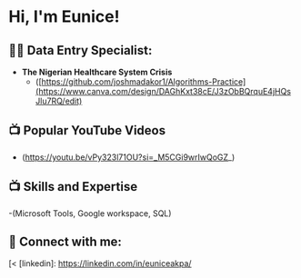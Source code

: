 <h1>Hi, I'm Eunice!  

<h2>👨‍💻 Data Entry Specialist:</h2>

- <b>The Nigerian Healthcare System Crisis </b>
  - ([https://github.com/joshmadakor1/Algorithms-Practice](https://www.canva.com/design/DAGhKxt38cE/J3zObBQrquE4jHQsJlu7RQ/edit)


<h2>📺 Popular YouTube Videos</h2>

- (https://youtu.be/vPy323l71OU?si=_M5CGi9wrIwQoGZ_)

<h2>📺 Skills and Expertise</h2>
-(Microsoft Tools, Google workspace, SQL)

<h2> 🤳 Connect with me:</h2>

[<
[linkedin]: https://linkedin.com/in/euniceakpa/

<!--
**joshmadakor1/joshmadakor1** is a ✨ _special_ ✨ repository because its `README.md` (this file) appears on your GitHub profile.

Here are some ideas to get you started:

- 🔭 I’m currently working on ...
- 🌱 I’m currently learning ...
- 👯 I’m looking to collaborate on ...
- 🤔 I’m looking for help with ...
- 💬 Ask me about ...
- 📫 How to reach me: ...
- 😄 Pronouns: ...
- ⚡ Fun fact: ...
-->
